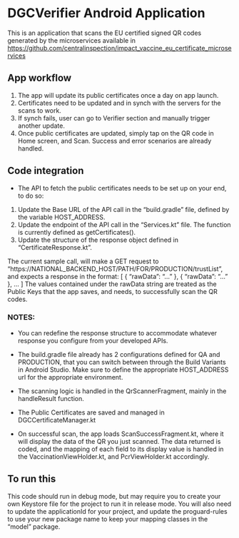 # DGCVerifier Android Application


This is an application that scans the EU certified signed QR codes generated by the microservices available in https://github.com/centralinspection/impact_vaccine_eu_certificate_microservices

## App workflow
1.	The app will update its public certificates once a day on app launch.
2.	Certificates need to be updated and in synch with the servers for the scans to work.
3.	If synch fails, user can go to Verifier section and manually trigger another update.
4.	Once public certificates are updated, simply tap on the QR code in Home screen, and Scan. Success and error scenarios are already handled.

## Code integration
- The API to fetch the public certificates needs to be set up on your end, to do so:
1.	Update the Base URL of the API call in the “build.gradle” file, defined by the variable HOST_ADDRESS.
2.	Update the endpoint of the API call in the “Services.kt” file. The function is currently defined as getCertificates().
3.	Update the structure of the response object defined in “CertificateResponse.kt”.

The current sample call, will make a GET request to “https://NATIONAL_BACKEND_HOST/PATH/FOR/PRODUCTION/trustList”, and expects a response in the format:
[
  {
     “rawData”: “…”
  },
  {
     “rawData”: “…”
   },
   …
]
The values contained under the rawData string are treated as the Public Keys that the app saves, and needs, to successfully scan the QR codes.

### NOTES:
- You can redefine the response structure to accommodate whatever response you configure from your developed APIs.
- The build.gradle file already has 2 configurations defined for QA and PRODUCTION, that you can switch between through the Build Variants in Android Studio. Make sure to define the appropriate HOST_ADDRESS url for the appropriate environment.

- The scanning logic is handled in the QrScannerFragment, mainly in the handleResult function.
- The Public Certificates are saved and managed in DGCCertificateManager.kt
- On successful scan, the app loads ScanSuccessFragment.kt, where it will display the data of the QR you just scanned. The data returned is coded, and the mapping of each field to its display value is handled in the VaccinationViewHolder.kt, and PcrViewHolder.kt accordingly.
 

## To run this

This code should run in debug mode, but may require you to create your own Keystore file for the project to run it in release mode. You will also need to update the applicationId for your project, and update the proguard-rules to use your new package name to keep your mapping classes in the “model” package.
